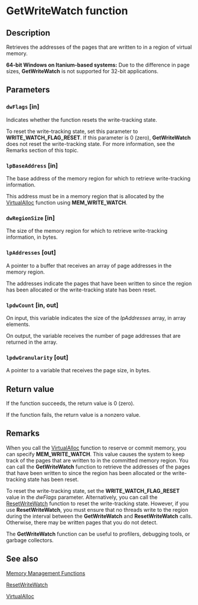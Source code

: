 # GetWriteWatch function

## Description

Retrieves the addresses of
the pages that are written to in a region of virtual memory.

**64-bit Windows on Itanium-based systems:** Due to the difference in page sizes, **GetWriteWatch**
is not supported for 32-bit applications.

## Parameters

### `dwFlags` [in]

Indicates whether the function resets the write-tracking state.

To reset the write-tracking state, set this
parameter to **WRITE_WATCH_FLAG_RESET**. If this parameter is 0 (zero),
**GetWriteWatch** does not reset the write-tracking state.
For more information, see the Remarks section of this topic.

### `lpBaseAddress` [in]

The base address of the memory region for which to retrieve write-tracking information.

This address must be in
a memory region that is allocated by the [VirtualAlloc](https://learn.microsoft.com/windows/desktop/api/memoryapi/nf-memoryapi-virtualalloc)
function using **MEM_WRITE_WATCH**.

### `dwRegionSize` [in]

The size of the memory region for which to retrieve write-tracking information, in bytes.

### `lpAddresses` [out]

A pointer to a buffer that receives an array of page addresses in the memory region.

The addresses indicate
the pages that have been written to since the region has been allocated or the write-tracking state has been reset.

### `lpdwCount` [in, out]

On input, this variable indicates the size of the *lpAddresses* array, in array
elements.

On output, the variable receives the number of page addresses that are returned in the array.

### `lpdwGranularity` [out]

A pointer to a variable that receives the page size, in bytes.

## Return value

If the function succeeds, the return value is 0 (zero).

If the function fails, the return value is a nonzero value.

## Remarks

When you call the [VirtualAlloc](https://learn.microsoft.com/windows/desktop/api/memoryapi/nf-memoryapi-virtualalloc) function
to reserve or commit memory, you can specify **MEM_WRITE_WATCH**. This value causes the system to keep track of the
pages that are written to in the committed memory region. You can call the
**GetWriteWatch** function to retrieve the addresses of the
pages that have been written to since the region has been allocated or the write-tracking state has been reset.

To reset the write-tracking state, set the **WRITE_WATCH_FLAG_RESET** value in the
*dwFlags* parameter. Alternatively, you can call the
[ResetWriteWatch](https://learn.microsoft.com/windows/desktop/api/memoryapi/nf-memoryapi-resetwritewatch) function to reset the write-tracking
state. However, if you use **ResetWriteWatch**, you must
ensure that no threads write to the region during the interval between the
**GetWriteWatch** and
**ResetWriteWatch** calls. Otherwise, there may be written
pages that you do not detect.

The **GetWriteWatch** function can be useful to
profilers, debugging tools, or garbage collectors.

## See also

[Memory Management Functions](https://learn.microsoft.com/windows/desktop/Memory/memory-management-functions)

[ResetWriteWatch](https://learn.microsoft.com/windows/desktop/api/memoryapi/nf-memoryapi-resetwritewatch)

[VirtualAlloc](https://learn.microsoft.com/windows/desktop/api/memoryapi/nf-memoryapi-virtualalloc)